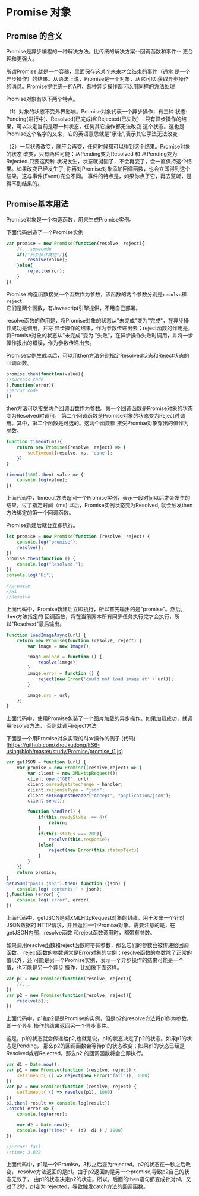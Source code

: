 # Promise 对象
## Promise 的含义
Promise是异步编程的一种解决方法，比传统的解决方案--回调函数和事件--
更合理和更强大。

所谓Promise,就是一个容器，里面保存这某个未来才会结束的事件（通常
是一个异步操作）的结果。从语法上说，Promise是一个对象，从它可以
获取异步操作的消息。Promise提供统一的API，各种异步操作都可以用同样的方法处理

Promise对象有以下两个特点。

（1）对象的状态不受外界影响。Promise对象代表一个异步操作，有三种
状态: Pending(进行中)、Resolved(已完成)和Rejected(已失败）.
只有异步操作的结果，可以决定当前是哪一种状态，任何其它操作都无法改变
这个状态。这也是Promise这个名字的又来，它的英语意思就是"承诺",表示其它手法无法改变

（2）一旦状态改变，就不会再变，任何时候都可以得到这个结果。Promise对象的状态
改变，只有两种可能：从Pending变为Resolved 和 从Pending变为Rejected.只要这两种
状况发生，状态就凝固了，不会再变了，会一直保持这个结果。如果改变已经发生了,
你再对Promise对象添加回调函数，也会立即得到这个结果。这与事件(Event)完全不同。
事件的特点是，如果你点了它，再去监听，是得不到结果的。

## Promise基本用法
Promise对象是一个构造函数，用来生成Promise实例。

下面代码创造了一个Promise实例
```javascript
var promise = new Promise(function(resolve, reject){
    //...somecode
    if(/*异步操作成功*/){
        resolve(value);
    }else{
        reject(error);
    }
})
```
Promise 构造函数接受一个函数作为参数，该函数的两个参数分别是`resolve`和`reject`.<br>
它们是两个函数，有Javascript引擎提供，不用自己部署。

resolve函数的作用是，将Promise对象的状态从"未完成"变为"完成"，在异步操作成功是调用，并将
异步操作的结果，作为参数传递出去；reject函数的作用是，将Promise对象的状态从"未完成"变为
"失败"，在异步操作失败时调用，并将一步操作报出的错误，作为参数传递出去。

Promise实例生成以后，可以用then方法分别指定Resolved状态和Reject状态的回调函数。

```javascript
promise.then(function(value){
//success code
},function(error){
//error code
})
```
then方法可以接受两个回调函数作为参数。第一个回调函数是Promise对象的状态变为Resolved时调用，
第二个回调函数是Promise对象的状态变为Reject时调用。其中，第二个函数是可选的。这两个函数都
接受Promise对象穿出的值作为参数。

```javascript
function timeout(ms){
    return new Promise((resolve, reject) => {
        setTimeout(resolve, ms, 'done');
    })
}

timeout(100).then( value => {
    console.log(value);
})
```
上面代码中，timeout方法返回一个Promise实例，表示一段时间以后才会发生的结果。过了指定时间（ms)
以后，Promise实例状态变为Resolved, 就会触发then方法绑定的第一个回调函数。

Promise新建后就会立即执行。
```javascript
let promise = new Promise(function (resolve, reject) {
    console.log("promise");
    resolve();
})
promise.then(function () {
    console.log("Resolved.");
})
console.log("Hi");

//promise
//Hi
//Resolve
```
上面代码中，Promise新建后立即执行，所以首先输出的是"promise"。然后，then方法指定的
回调函数，将在当前脚本所有同步任务执行完才会执行，所以"Resolved"最后输出。

```javascript
function loadImageAsync(url) {
    return new Promise(function (resolve, reject) {
        var image = new Image();

        image.onload = function () {
            resolve(image);
        }
        image.error = function () {
            reject(new Error('could not load image at' + url));
        }

        image.src = url;
    })
}
```
上面代码中，使用Promise包装了一个图片加载的异步操作。如果加载成功，就调用resolve方法，
否则就调用reject方法

下面是一个用Promise对象实现的Ajax操作的例子 (代码)[https://github.com/zhouxudong/ES6-using/blob/master/study/Promise/promise_t1.js]

```javascript
var getJSON = function (url) {
    var promise = new Promise((resolve,reject) => {
        var client = new XMLHttpRequest();
        client.open("GET", url);
        client.onreadystatechange = handler;
        client.responseType = "json";
        client.setRequestHeader("Accept", "application/json");
        client.send();

        function handler() {
            if(this.readyState !== 4){
                return;
            }
            if(this.status === 200){
                resolve(this.response);
            }else{
                reject(new Error(this.statusText))
            }
        }
    })
    return promise;
}
getJSON("posts.json").then( function (json) {
    console.log('contents:' + json);
},function (error) {
    console.log('error', error);
})
```
上面代码中，getJSON是对XMLHttpRequest对象的封装，用于发出一个针对JSON数据的
HTTP请求，并且返回一个Promise对象。需要注意的是，在getJSON内部，resolve函数
和reject函数调用时，都带有参数。

如果调用resolve函数和reject函数时带有参数，那么它们的参数会被传递给回调函数。
reject函数的参数通常是Error对象的实例；resolve函数的参数除了正常的值以外，还
可能是另一个Promise实例，表示一个异步操作的结果可能是一个值，也可能是另一个异步
操作，比如像下面这样。

```javascript
var p1 = new Promise(function(resolve, reject){
    //...
})
var p2 = new Promise(function(resolve, reject){
    resolve(p1);
})
```

上面代码中，p1和p2都是Promise的实例，但是p2的resolve方法将p1作为参数，即一个异步
操作的结果返回另一个异步事件。

这是，p1的状态就会传递给p2,也就是说，p1的状态决定了p2的状态。如果p1的状态是Pending，
那么p2的回调函数会等待p1的状态改变；如果p1的状态已经是Resolved或者Rejected，那么p2
的回调函数将会立即执行。

```javascript
var d1 = Date.now();
var p1 = new Promise(function (resolve, reject) {
    setTimeout( () => reject(new Error("fail")), 3000)
})
var p2 = new Promise(function (resolve, reject) {
    setTimeout( () => resolve(p1), 1000)
})
p2.then( result => console.log(result))
.catch( error => {
    console.log(error);

    var d2 = Date.now();
    console.log("time:" +  (d2 -d1 ) / 1000)
})

//Error: fail
//time: 3.022

```
上面代码中，p1是一个Promise，3秒之后变为rejected。p2的状态在一秒之后改变，
resolve方法返回的是p1。由于p2返回的是另一个promise,导致p2自己的状态无效了，
由p1的状态决定p2的状态。所以，后面的then语句都变成针对p1。又过了2秒，p1变为
rejected，导致触发catch方法的回调函数。









